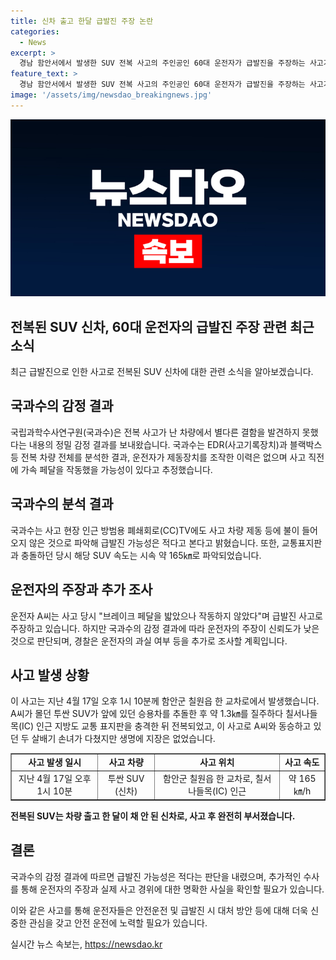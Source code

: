```yaml
---
title: 신차 출고 한달 급발진 주장 논란
categories:
  - News
excerpt: >
  경남 함안서에서 발생한 SUV 전복 사고의 주인공인 60대 운전자가 급발진을 주장하는 사고가 국립과학수사연구원에서 받아들여지지 않았다. 국과수는 감정 결과를 통해 운전자의 주장을 부정하고, 사고가 발생한 당시에는 급발진 가능성이 적다고 밝혔다. 이 사고는 블랙박스 등을 통해 분석되었으며, 운전자의 과실 여부 등에 대한 추가 조사가 예정되어 있다. 사고로 운전자와 두 살배기 손녀가 부상을 입었으며, 주변 차량과 교통 표지판도 파손되는 등 큰 피해가 있었다.
feature_text: >
  경남 함안서에서 발생한 SUV 전복 사고의 주인공인 60대 운전자가 급발진을 주장하는 사고가 국립과학수사연구원에서 받아들여지지 않았다. 국과수는 감정 결과를 통해 운전자의 주장을 부정하고, 사고가 발생한 당시에는 급발진 가능성이 적다고 밝혔다. 이 사고는 블랙박스 등을 통해 분석되었으며, 운전자의 과실 여부 등에 대한 추가 조사가 예정되어 있다. 사고로 운전자와 두 살배기 손녀가 부상을 입었으며, 주변 차량과 교통 표지판도 파손되는 등 큰 피해가 있었다.
image: '/assets/img/newsdao_breakingnews.jpg'
---
```


<p><img src="/assets/img/newsdao_breakingnews.jpg" alt="implanttips 속보" /></p>

<h2>전복된 SUV 신차, 60대 운전자의 급발진 주장 관련 최근 소식</h2>

<p data-ke-size="size16">최근 급발진으로 인한 사고로 전복된 SUV 신차에 대한 관련 소식을 알아보겠습니다.</p>

<h2 data-ke-size="size26">국과수의 감정 결과</h2>

<p data-ke-size="size16">국립과학수사연구원(국과수)은 전복 사고가 난 차량에서 별다른 결함을 발견하지 못했다는 내용의 정밀 감정 결과를 보내왔습니다. 국과수는 EDR(사고기록장치)과 블랙박스 등 전복 차량 전체를 분석한 결과, 운전자가 제동장치를 조작한 이력은 없으며 사고 직전에 가속 페달을 작동했을 가능성이 있다고 추정했습니다.</p>

<h2 data-ke-size="size26">국과수의 분석 결과</h2>

<p data-ke-size="size16">국과수는 사고 현장 인근 방범용 폐쇄회로(CC)TV에도 사고 차량 제동 등에 불이 들어오지 않은 것으로 파악해 급발진 가능성은 적다고 본다고 밝혔습니다. 또한, 교통표지판과 충돌하던 당시 해당 SUV 속도는 시속 약 165㎞로 파악되었습니다.</p>

<h2 data-ke-size="size26">운전자의 주장과 추가 조사</h2>

<p data-ke-size="size16">운전자 A씨는 사고 당시 "브레이크 페달을 밟았으나 작동하지 않았다"며 급발진 사고로 주장하고 있습니다. 하지만 국과수의 감정 결과에 따라 운전자의 주장이 신뢰도가 낮은 것으로 판단되며, 경찰은 운전자의 과실 여부 등을 추가로 조사할 계획입니다.</p>

<h2 data-ke-size="size26">사고 발생 상황</h2>

<p data-ke-size="size16">이 사고는 지난 4월 17일 오후 1시 10분께 함안군 칠원읍 한 교차로에서 발생했습니다. A씨가 몰던 투싼 SUV가 앞에 있던 승용차를 추돌한 후 약 1.3㎞를 질주하다 칠서나들목(IC) 인근 지방도 교통 표지판을 충격한 뒤 전복되었고, 이 사고로 A씨와 동승하고 있던 두 살배기 손녀가 다쳤지만 생명에 지장은 없었습니다.</p>

<table style="width: 100%;" border="1">
<tbody>
<tr>
<td style="text-align: center; height: 17px;"><b>사고 발생 일시</b></td>
<td style="text-align: center; height: 17px;"><b>사고 차량</b></td>
<td style="text-align: center; height: 17px;"><b>사고 위치</b></td>
<td style="text-align: center; height: 17px;"><b>사고 속도</b></td>
</tr>
<tr>
<td style="text-align: center; height: 17px;">지난 4월 17일 오후 1시 10분</td>
<td style="text-align: center; height: 17px;">투싼 SUV (신차)</td>
<td style="text-align: center; height: 17px;">함안군 칠원읍 한 교차로, 칠서나들목(IC) 인근</td>
<td style="text-align: center; height: 17px;">약 165㎞/h</td>
</tr>
</tbody>
</table>

<p data-ke-size="size16"><b>전복된 SUV는 차량 출고 한 달이 채 안 된 신차로, 사고 후 완전히 부서졌습니다.</b></p>

<h2 data-ke-size="size26">결론</h2>

<p data-ke-size="size16">국과수의 감정 결과에 따르면 급발진 가능성은 적다는 판단을 내렸으며, 추가적인 수사를 통해 운전자의 주장과 실제 사고 경위에 대한 명확한 사실을 확인할 필요가 있습니다.</p>

<p data-ke-size="size16">이와 같은 사고를 통해 운전자들은 안전운전 및 급발진 시 대처 방안 등에 대해 더욱 신중한 관심을 갖고 안전 운전에 노력할 필요가 있습니다.</p>
실시간 뉴스 속보는, <a href="https://newsdao.kr" rel="dofollow">https://newsdao.kr</a>


